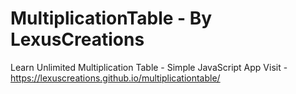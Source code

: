 # MultiplicationTable - By LexusCreations
Learn Unlimited Multiplication Table - Simple JavaScript App
Visit - https://lexuscreations.github.io/multiplicationtable/

